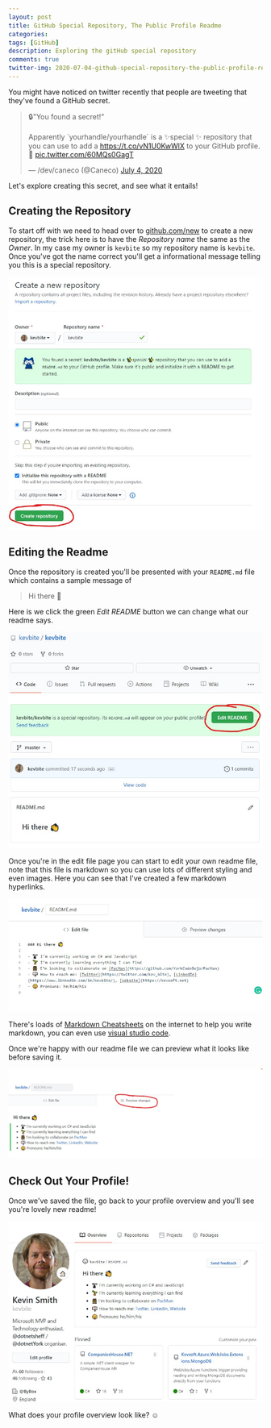 ```yaml
---
layout: post
title: GitHub Special Repository, The Public Profile Readme
categories:
tags: [GitHub]
description: Exploring the gitHub special repository
comments: true
twitter-img: 2020-07-04-github-special-repository-the-public-profile-readme.png
---
```


You might have noticed on twitter recently that people are tweeting that they've found a GitHub secret.

<blockquote class="twitter-tweet"><p lang="en" dir="ltr">🔒&quot;You found a secret!&quot;<br><br>Apparently `yourhandle/yourhandle` is a ✨special ✨ repository that you can use to add a <a href="https://t.co/vN1U0KwWlX">https://t.co/vN1U0KwWlX</a> to your GitHub profile. 🤭 <a href="https://t.co/60MQs0GagT">pic.twitter.com/60MQs0GagT</a></p>&mdash; /dev/caneco (@Caneco) <a href="https://twitter.com/Caneco/status/1279434881253154817?ref_src=twsrc%5Etfw">July 4, 2020</a></blockquote> <script async src="https://platform.twitter.com/widgets.js" charset="utf-8"></script>

Let's explore creating this secret, and see what it entails!

## Creating the Repository

To start off with we need to head over to [github.com/new](https://github.com/new) to create a new repository, the trick here is to have the _Repository name_ the same as the _Owner_. In my case my owner is `kevbite` so my repository name is `kevbite`. Once you've got the name correct you'll get a informational message telling you this is a special repository.

![Create a new GitHub repository](\assets\posts\2020-07-04-github-special-repository-the-public-profile-readme\step-1.jpg "Create a new GitHub repository")

## Editing the Readme

Once the repository is created you'll be presented with your `README.md` file which contains a sample message of 

> Hi there 👋

Here is we click the green _Edit README_ button we can change what our readme says.

![Edit Readme](\assets\posts\2020-07-04-github-special-repository-the-public-profile-readme\step-2.jpg "Edit Readme")

Once you're in the edit file page you can start to edit your own readme file, note that this file is markdown so you can use lots of different styling and even images. Here you can see that I've created a few markdown hyperlinks.

![Edit Readme file](\assets\posts\2020-07-04-github-special-repository-the-public-profile-readme\step-3.jpg "Edit Readme file")

There's loads of [Markdown Cheatsheets](https://github.com/adam-p/markdown-here/wiki/Markdown-Cheatsheet) on the internet to help you write markdown, you can even use [visual studio code](https://code.visualstudio.com/docs/languages/markdown).

Once we're happy with our readme file we can preview what it looks like before saving it.

![Preview Readme file](\assets\posts\2020-07-04-github-special-repository-the-public-profile-readme\step-4.jpg "Preview Readme file")

## Check Out Your Profile!

Once we've saved the file, go back to your profile overview and you'll see you're lovely new readme!

![GitHub Profile Overview](\assets\posts\2020-07-04-github-special-repository-the-public-profile-readme\step-5.jpg "GitHub Profile Overview")

What does your profile overview look like? ☺